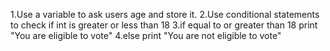 1.Use a variable to ask users age and store it.
2.Use conditional statements to check if int is greater or less than 18
3.if equal to or greater than 18 print "You are eligible to vote"
4.else print "You are not eligible to vote"